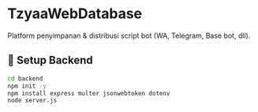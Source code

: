 # TzyaaWebDatabase

Platform penyimpanan & distribusi script bot (WA, Telegram, Base bot, dll).

## 🚀 Setup Backend
```bash
cd backend
npm init -y
npm install express multer jsonwebtoken dotenv
node server.js